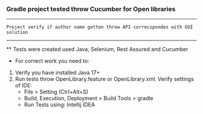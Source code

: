 ### Gradle project tested throw Cucumber for Open libraries

---

    Project verify if author name gotten throw API correcspondes with GUI solution

---

** Tests were created used Java, Selenium, Rest Assured and Cucumber

* For correct work you need to:
1. Verify you have installed Java 17+
2. Run tests throw OpenLibrary.feature or OpenLibrary.xml. Verify settings of IDE:
   * File > Setting (Ctrl+Alt+S)
   * Build, Execution, Deployment > Build Tools > gradle
   * Run Tests using: Intellij IDEA